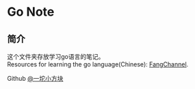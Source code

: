 # Go Note

## 简介

这个文件夹存放学习go语言的笔记。  
Resources for learning the go language(Chinese): [FangChannel](https://www.bilibili.com/video/BV1s341147US).  

Github [@一坨小方块](https://github.com/fangdevelop)